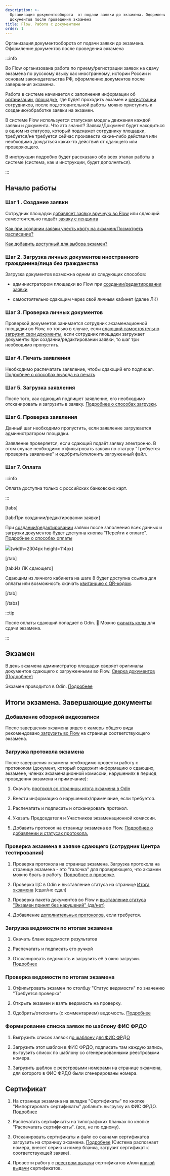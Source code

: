 ```yaml
---
description: >-
  Организация документооборота  от подачи заявки до экзамена. Оформление
  документов после проведения экзамена
title: Flow. Работа с документами
order: 1
---
```


Организация документооборота от подачи заявки до экзамена. Оформление документов после проведения экзамена

:::info 

Во Flow организована работа по приему/регистрации заявок на сдачу экзамена по русскому языку как иностранному, истории России и основам законодательства РФ, оформлению документов после завершения экзамена.

Работа в системе начинается с заполнения информации об [организации](https://informa.gitbook.io/immigraciya/flow.-rabota-s-dokumentami/organizaciya), [площадке](https://informa.gitbook.io/immigraciya/flow.-rabota-s-dokumentami/stranica-ploshadki), где будет проходить экзамен и [регистрации ](https://informa.gitbook.io/immigraciya/flow.-rabota-s-dokumentami/registraciya-i-roli-sotrudnikov)сотрудников, после подготовительной работы можно приступить к созданию/обработке заявки на экзамен.

В системе Flow используется статусная модель движения каждой заявки и документа. Что это значит? Заявка/Документ будет находиться в одном из статусов, который подскажет сотруднику площадки, требуется/не требуется сейчас произвести какие-либо действия или необходимо дождаться каких-то действий от сдающего или проверяющего.

В инструкции подробно будет рассказано обо всех этапах работы в системе (система, как и инструкции, будет дополняться).

:::

## **Начало работы**

### **Шаг 1 . Создание заявки**

Сотрудник площадки [добавляет заявку вручную во Flow](https://informa.gitbook.io/immigraciya/flow.-rabota-s-dokumentami/dobavlenie-zayavki-vruchnuyu) или сдающий самостоятельно подаёт [заявку с лендинга](https://informa.gitbook.io/immigraciya/flow.-rabota-s-dokumentami/dobavlenie-zayavki-s-lendinga)

[Как при создании заявки учесть квоту на экзамен/Посмотреть расписание?](https://informa.gitbook.io/immigraciya/flow.-rabota-s-dokumentami/kvota-na-ekzamen.-gde-posmotret)

[Как добавить доступный для выбора экзамен?](https://informa.gitbook.io/immigraciya/centr-testirovaniya-v-odin/dobavit-ekzamen)

### **Шаг 2. Загрузка личных документов иностранного гражданина/лица без гражданства**

Загрузка документов возможна одним из следующих способов:

-  администратором площадки во Flow при [создании/редактировании заявки](https://informa.gitbook.io/immigraciya/flow.-rabota-s-dokumentami/dobavlenie-zayavki-vruchnuyu)

-  самостоятельно сдающим через свой личным кабинет (далее ЛК)

### **Шаг 3. Проверка личных документов**

Проверкой документов занимается сотрудник экзаменационной площадки во Flow, но только в случае, если [сдающий самостоятельно загрузил свои документы](https://informa.gitbook.io/immigraciya/flow.-rabota-s-dokumentami/dobavlenie-zayavki-s-lendinga/proverka-dokumentov), если сотрудник площадки загружает документы при создании/редактировании заявки, то шаг три необходимо пропустить.

### **Шаг 4. Печать заявления**

Необходимо распечатать заявление, чтобы сдающий его подписал. [Подробнее о способах вывода на печать](https://informa.gitbook.io/immigraciya/flow.-rabota-s-dokumentami/pechat-i-zagruzka-zayavlenii).

### **Шаг 5. Загрузка заявления**

После того, как сдающий подпишет заявление, его необходимо отсканировать и загрузить в заявку. [Подробнее о способах загрузки](https://informa.gitbook.io/immigraciya/flow.-rabota-s-dokumentami/pechat-i-zagruzka-zayavlenii#zagruzit-podpisannoe-zayavlenie).

### **Шаг 6. Проверка заявления**

Данный шаг необходимо пропустить, если заявление загружается администратором площадки.

Заявление проверяется, если сдающий подаёт заявку электронно. В этом случае необходимо отфильтровать заявки по статусу "Требуется проверить заявление" и одобрить/отклонить загруженный файл.

### **Шаг 7. Оплата**

:::info 

Оплата доступна только с российских банковских карт.

:::

[tabs]

[tab:При создании/редактировании заявки]

При [создании/редактировании](https://informa.gitbook.io/immigraciya/flow.-rabota-s-dokumentami/dobavlenie-zayavki-vruchnuyu) заявки после заполнения всех данных и загрузки документов будет доступна кнопка "Перейти к оплате". [Подробнее о способах оплаты](https://informa.gitbook.io/immigraciya/voprosy/flow-sposoby-oplaty)

![](./README.png){width=2304px height=114px}

[/tab]

[tab:Из ЛК сдающего]

Сдающим из личного кабинета на шаге 8 будет доступна ссылка для оплаты или возможность скачать [квитанцию с QR-кодом](https://informa.gitbook.io/immigraciya/voprosy/flow-sposoby-oplaty/kak-raspechatat-kvitanciyu-s-qr-kodom-dlya-oplaty).

[/tab]

[/tabs]

:::tip 

После оплаты сдающий попадает в Odin. 🎉 Можно [скачать коды](https://informa.gitbook.io/immigraciya/centr-testirovaniya-v-odin/skachat-kody-dlya-vkhoda-sdayushikh) для сдачи экзамена.

:::

## **Экзамен**

В день экзамена администратор площадки сверяет оригиналы документов сдающего с загруженными во Flow. [Сверка документов (Подробнее)](https://informa.gitbook.io/immigraciya/flow.-rabota-s-dokumentami/sverka-dokumentov.-den-ekzamena)

Экзамен проводится в Odin. [Подробнее](https://informa.gitbook.io/immigraciya/centr-testirovaniya-v-odin/ekzamen.-provedenie)

## **Итоги экзамена. Завершающие документы**

### **Добавление обзорной видеозаписи**

После завершения экзамена видео с камеры общего вида рекомендовано[ загрузить во Flow](https://informa.gitbook.io/immigraciya/flow.-rabota-s-dokumentami/zagruzka-obzornoi-videozapisi) на странице соответствующего экзамена.

### **Загрузка протокола экзамена**

После завершения экзамена необходимо провести работу с протоколом (документ, который содержит информацию о сдающих, экзамене, членах экзаменационной комиссии, нарушениях в период проведения экзамена и примечание):

1. Скачать [протокол со страницы итога экзамена в Odin](https://informa.gitbook.io/immigraciya/centr-testirovaniya-v-odin/protokol-ekzamena)

2. Внести информацию о нарушениях/примечание, если требуется.

3. Распечатать и подписать и отсканировать протокол.

4. Указать Председателя и Участников экзаменационной комиссии.

5. Добавить протокол на страницу экзамена во Flow. [Подробнее о добавлении и статусах протокола.](https://informa.gitbook.io/immigraciya/flow.-rabota-s-dokumentami/protokol-ekzamena.-statusy-protokola)

### **Проверка экзамена в заявке сдающего (сотрудник Центра тестирования)**

1. Проверка протокола на странице экзамена. Загрузка протокола на странице экзамена - это "галочка" для проверяющего, что экзамен можно брать в работу. [Подробнее о проверк](https://informa.gitbook.io/immigraciya/centr-testirovaniya-v-odin/protokol-ekzamena)[е](https://informa.gitbook.io/immigraciya/flow.-rabota-s-dokumentami/protokol-ekzamena.-statusy-protokola#proverka-protokola).

2. Проверка ЦС в Odin и выставление статуса на странице [Итога экзамена](https://informa.gitbook.io/immigraciya/centr-testirovaniya-v-odin/proverka-itoga-ekzamena) (сдал/не сдал)

3. Проверка пакета документов во Flow и [выставление статуса "Экзамен принят без нарушений" (да/нет)](https://informa.gitbook.io/immigraciya/flow.-rabota-s-dokumentami/ekzamen-prinyat-bez-narushenii)

4. Добавление [дополнительных протоколов](https://informa.gitbook.io/immigraciya/flow.-rabota-s-dokumentami/protokol-ekzamena.-statusy-protokola#dopolnitelnye-protokoly-poyasnitelnye), если требуется.

### **Загрузка ведомости по итогам экзамена**

1. Скачать бланк ведомости результатов

2. Распечатать и подписать его ручкой

3. Отсканировать ведомость и загрузить её в окно загрузки. [Подробнее](https://informa.gitbook.io/immigraciya/flow.-rabota-s-dokumentami#zagruzka-vedomosti-po-itogam-ekzamena)

### **Проверка ведомости по итогам экзамена**

1. Отфильтровать экзамен по столбцу "Статус ведомости" по значению "Требуется проверка"

2. Открыть экзамен и взять ведомость на проверку.

3. Одобрить/отклонить (с комментарием) ведомость. [Подробнее](https://informa.gitbook.io/immigraciya/flow.-rabota-s-dokumentami/vedomost-po-itogam-ekzamena.-statusy-vedomosti#proverka-vedomosti)

### **Формирование списка заявок по шаблону ФИС ФРДО**

1. Выгрузить список заявок п[о шаблону для ФИС ФРДО](https://informa.gitbook.io/immigraciya/flow.-rabota-s-dokumentami/vygruzka-dannykh-po-shablonu-fis-frdo)

2. Загрузить этот шаблон в ФИС ФРДО, подписать там каждую запись, выгрузить список по шаблону со сгенерированными реестровыми номера.

3. Загрузить шаблон с реестровыми номерами на странице экзамена, для которого в ФИС ФРДО были сгенерированы номера.

## **Сертификат**

1. На странице экзамена на вкладке "Сертификаты" по кнопке "Импортировать сертификаты" добавить выгрузку из ФИС ФРДО. [Подробнее](./reestr-vydachi-sertifikatov)

2. Распечатать сертификаты на типографских бланках по кнопке "Распечатать сертификаты". (все, не по одному).

3. Отсканировать сертификаты и файл со сканами сертификатов загрузить на страницу экзамена. [Подробнее](./sertifikaty/zagruzka-skana-sertifikata-v-zayavku) (Система распознает номера, внесет серию и номер бланка, загрузит сертификат к соответствующей заявке).

4. Провести работу с [реестром выдачи](./reestr-vydachi-sertifikatov) сертификатов и/или [книгой выдачи](./kniga-vydachi-sertifikatov) сертификатов.


